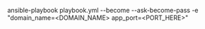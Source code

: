 ansible-playbook playbook.yml --become --ask-become-pass -e "domain_name=<DOMAIN_NAME> app_port=<PORT_HERE>"
